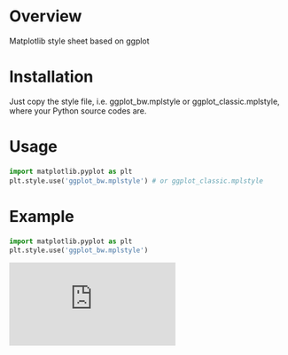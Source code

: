 # Overview
Matplotlib style sheet based on ggplot

# Installation
Just copy the style file, i.e. ggplot_bw.mplstyle or ggplot_classic.mplstyle, where your Python source codes are.

# Usage
```python
import matplotlib.pyplot as plt
plt.style.use('ggplot_bw.mplstyle') # or ggplot_classic.mplstyle
```

# Example
```python
import matplotlib.pyplot as plt
plt.style.use('ggplot_bw.mplstyle')

```
![ggplot_bw style.pdf](https://github.com/smortezah/mplstyle/blob/main/ggplot_bw%20style.pdf)

